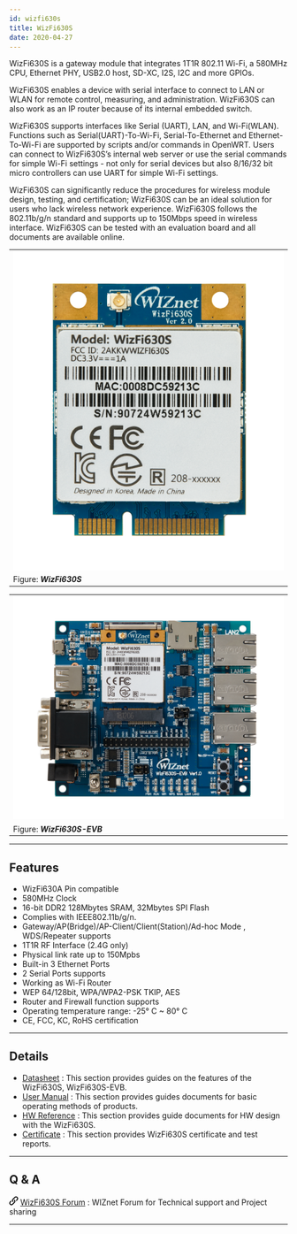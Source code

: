 ```yaml
---
id: wizfi630s
title: WizFi630S
date: 2020-04-27
---
```


WizFi630S is a gateway module that integrates 1T1R 802.11 Wi-Fi, a
580MHz CPU, Ethernet PHY, USB2.0 host, SD-XC, I2S, I2C and more GPIOs.

WizFi630S enables a device with serial interface to connect to LAN or
WLAN for remote control, measuring, and administration. WizFi630S can
also work as an IP router because of its internal embedded switch.

WizFi630S supports interfaces like Serial (UART), LAN, and Wi-Fi(WLAN).
Functions such as Serial(UART)-To-Wi-Fi, Serial-To-Ethernet and
Ethernet-To-Wi-Fi are supported by scripts and/or commands in OpenWRT.
Users can connect to WizFi630S’s internal web server or use the serial
commands for simple Wi-Fi settings - not only for serial devices but
also 8/16/32 bit micro controllers can use UART for simple Wi-Fi
settings.

WizFi630S can significantly reduce the procedures for wireless module
design, testing, and certification; WizFi630S can be an ideal solution
for users who lack wireless network experience. WizFi630S follows the
802.11b/g/n standard and supports up to 150Mbps speed in wireless
interface. WizFi630S can be tested with an evaluation board and all
documents are available online.


|                                                             |
| ----------------------------------------------------------- |
| ![WizFi630S](/img/products/wizfi630s/500k_wizfi630s_top.png) |
| Figure: ***WizFi630S***                                     |

|                                                                     |
| ------------------------------------------------------------------- |
| ![WizFi630S-EVB](/img/products/wizfi630s/500k_wizfi630s_evb_top.png) |
| Figure: ***WizFi630S-EVB***                                         |

-----


## Features

  - WizFi630A Pin compatible
  - 580MHz Clock
  - 16-bit DDR2 128Mbytes SRAM, 32Mbytes SPI Flash
  - Complies with IEEE802.11b/g/n.
  - Gateway/AP(Bridge)/AP-Client/Client(Station)/Ad-hoc Mode ,
    WDS/Repeater supports 
  - 1T1R RF Interface (2.4G only)
  - Physical link rate up to 150Mpbs 
  - Built-in 3 Ethernet Ports
  - 2 Serial Ports supports 
  - Working as Wi-Fi Router 
  - WEP 64/128bit, WPA/WPA2-PSK TKIP, AES
  - Router and Firewall function supports
  - Operating temperature range: -25° C \~ 80° C
  - CE, FCC, KC, RoHS certification

-----


## Details

  - [Datasheet](./Datasheet.md)
    : This section provides guides on the features of the WizFi630S,
    WizFi630S-EVB.
  - [User Manual](./User_Guide.md)
    : This section provides guides documents for basic operating methods
    of products.
  - [HW Reference](./HW_Reference.md)
    : This section provides guide documents for HW design with the
    WizFi630S.
  - [Certificate](./Certificate.md)
    : This section provides WizFi630S certificate and test reports.

-----

## Q & A

![](/img/link.png) [WizFi630S Forum](https://forum.wiznet.io/c/wifi-module) : WIZnet Forum for Technical support and Project sharing

-----
